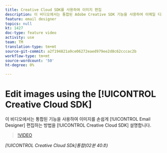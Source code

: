 ```yaml
---
title: Creative Cloud SDK를 사용하여 이미지 편집
description: 이 비디오에서는 통합된 Adobe Creative SDK 기능을 사용하여 이메일 디자이너의 이미지를 손쉽게 편집하는 방법을 설명합니다.
feature: email designer
topics: null
kt: 1427
doc-type: feature video
activity: use
team: TM
translation-type: tm+mt
source-git-commit: a2f194821a9ce06272eaed979ee2d8c62cccac2b
workflow-type: tm+mt
source-wordcount: '50'
ht-degree: 0%

---
```



# Edit images using the [!UICONTROL Creative Cloud SDK]

이 비디오에서는 통합된 기능을 사용하여 이미지를 손쉽게 [!UICONTROL Email Designer] 편집하는 방법을 [!UICONTROL Creative Cloud SDK] 설명합니다.

>[!VIDEO](https://video.tv.adobe.com/v/23117?quality=12)

*[!UICONTROL Creative Cloud SDk]통합(02분 40초)*
